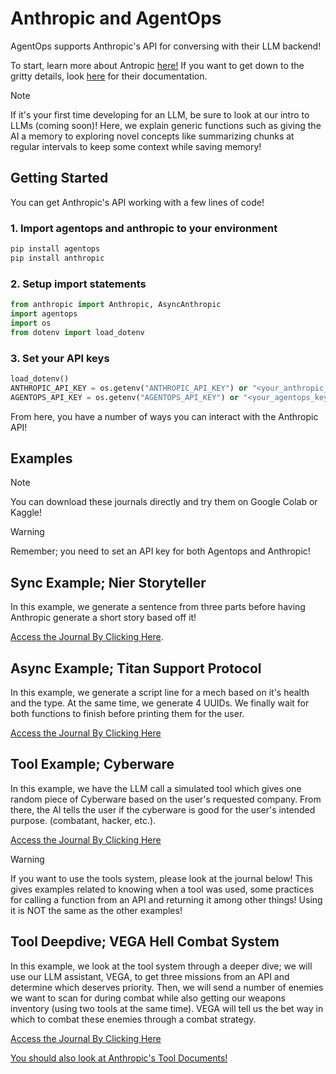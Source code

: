 # Anthropic and AgentOps

AgentOps supports Anthropic's API for conversing with their LLM backend!

To start, learn more about Antropic [here!](https://www.anthropic.com)
If you want to get down to the gritty details, look [here](https://docs.anthropic.com/en/docs/welcome) for their documentation.


> [!NOTE]
> If it's your first time developing for an LLM, be sure to look at our intro to LLMs (coming soon)! Here, we explain generic functions such as giving the AI a memory to exploring novel concepts like summarizing chunks at regular intervals to keep some context while saving memory!

## Getting Started

You can get Anthropic's API working with a few lines of code!

### 1. Import agentops and anthropic to your environment

```python
pip install agentops
pip install anthropic
```

### 2. Setup import statements

```python
from anthropic import Anthropic, AsyncAnthropic
import agentops
import os
from dotenv import load_dotenv
```

### 3. Set your API keys

```python
load_dotenv()
ANTHROPIC_API_KEY = os.getenv("ANTHROPIC_API_KEY") or "<your_anthropic_key>"
AGENTOPS_API_KEY = os.getenv("AGENTOPS_API_KEY") or "<your_agentops_key>"
```

From here, you have a number of ways you can interact with the Anthropic API!

## Examples

> [!NOTE]
> You can download these journals directly and try them on Google Colab or Kaggle!


> [!WARNING]
> Remember; you need to set an API key for both Agentops and Anthropic!


## Sync Example; Nier Storyteller

In this example, we generate a sentence from three parts before having Anthropic generate a short story based off it!

[Access the Journal By Clicking Here](./anthropic-example-sync.ipynb).

## Async Example; Titan Support Protocol

In this example, we generate a script line for a mech based on it's health and the type. At the same time, we generate 4 UUIDs. We finally wait for both functions to finish before printing them for the user.

[Access the Journal By Clicking Here](./anthropic-example-async.ipynb)

## Tool Example; Cyberware

In this example, we have the LLM call a simulated tool which gives one random piece of Cyberware based on the user's requested company. From there, the AI tells the user if the cyberware is good for the user's intended purpose. (combatant, hacker, etc.).

[Access the Journal By Clicking Here](./antrophic-example-tool.ipynb)




> [!WARNING]
> If you want to use the tools system, please look at the journal below! This gives examples related to knowing when a tool was used, some practices for calling a function from an API and returning it among other things! Using it is NOT the same as the other examples!


## Tool Deepdive; VEGA Hell Combat System

In this example, we look at the tool system through a deeper dive; we will use our LLM assistant, VEGA, to get three missions from an API and determine which deserves priority. Then, we will send a number of enemies we want to scan for during combat while also getting our weapons inventory (using two tools at the same time). VEGA will tell us the bet way in which to combat these enemies through a combat strategy.

[Access the Journal By Clicking Here](./agentops-anthropic-understanding-tools.ipynb)


[You should also look at Anthropic's Tool Documents!](https://docs.anthropic.com/en/docs/build-with-claude/tool-use)






